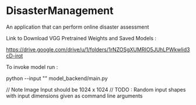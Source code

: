 # DisasterManagement
An application that can perform online disaster assessment



Link to Download VGG Pretrained Weights and Saved Models : 

https://drive.google.com/drive/u/1/folders/1rNZOSgXUMRIO5JUhLPWkwlid3cD-irot


To invoke model run : 

python --input "<path to image>" model_backend/main.py

// Note Image Input should be 1024 x 1024
// TODO : Random input shapes with input dimensions given as command line arguments